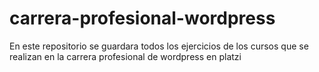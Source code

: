 # carrera-profesional-wordpress
En este repositorio se guardara todos los ejercicios de los cursos que se realizan en la carrera profesional de wordpress en platzi
